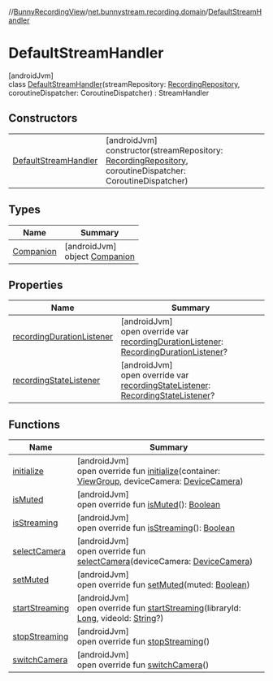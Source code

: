 //[BunnyRecordingView](../../../index.md)/[net.bunnystream.recording.domain](../index.md)/[DefaultStreamHandler](index.md)

# DefaultStreamHandler

[androidJvm]\
class [DefaultStreamHandler](index.md)(streamRepository: [RecordingRepository](../-recording-repository/index.md), coroutineDispatcher: CoroutineDispatcher) : StreamHandler

## Constructors

| | |
|---|---|
| [DefaultStreamHandler](-default-stream-handler.md) | [androidJvm]<br>constructor(streamRepository: [RecordingRepository](../-recording-repository/index.md), coroutineDispatcher: CoroutineDispatcher) |

## Types

| Name | Summary |
|---|---|
| [Companion](-companion/index.md) | [androidJvm]<br>object [Companion](-companion/index.md) |

## Properties

| Name | Summary |
|---|---|
| [recordingDurationListener](recording-duration-listener.md) | [androidJvm]<br>open override var [recordingDurationListener](recording-duration-listener.md): [RecordingDurationListener](../../net.bunnystream.recording/-recording-duration-listener/index.md)? |
| [recordingStateListener](recording-state-listener.md) | [androidJvm]<br>open override var [recordingStateListener](recording-state-listener.md): [RecordingStateListener](../../net.bunnystream.recording/-recording-state-listener/index.md)? |

## Functions

| Name | Summary |
|---|---|
| [initialize](initialize.md) | [androidJvm]<br>open override fun [initialize](initialize.md)(container: [ViewGroup](https://developer.android.com/reference/kotlin/android/view/ViewGroup.html), deviceCamera: [DeviceCamera](../../net.bunnystream.recording/-device-camera/index.md)) |
| [isMuted](is-muted.md) | [androidJvm]<br>open override fun [isMuted](is-muted.md)(): [Boolean](https://kotlinlang.org/api/latest/jvm/stdlib/kotlin-stdlib/kotlin/-boolean/index.html) |
| [isStreaming](is-streaming.md) | [androidJvm]<br>open override fun [isStreaming](is-streaming.md)(): [Boolean](https://kotlinlang.org/api/latest/jvm/stdlib/kotlin-stdlib/kotlin/-boolean/index.html) |
| [selectCamera](select-camera.md) | [androidJvm]<br>open override fun [selectCamera](select-camera.md)(deviceCamera: [DeviceCamera](../../net.bunnystream.recording/-device-camera/index.md)) |
| [setMuted](set-muted.md) | [androidJvm]<br>open override fun [setMuted](set-muted.md)(muted: [Boolean](https://kotlinlang.org/api/latest/jvm/stdlib/kotlin-stdlib/kotlin/-boolean/index.html)) |
| [startStreaming](start-streaming.md) | [androidJvm]<br>open override fun [startStreaming](start-streaming.md)(libraryId: [Long](https://kotlinlang.org/api/latest/jvm/stdlib/kotlin-stdlib/kotlin/-long/index.html), videoId: [String](https://kotlinlang.org/api/latest/jvm/stdlib/kotlin-stdlib/kotlin/-string/index.html)?) |
| [stopStreaming](stop-streaming.md) | [androidJvm]<br>open override fun [stopStreaming](stop-streaming.md)() |
| [switchCamera](switch-camera.md) | [androidJvm]<br>open override fun [switchCamera](switch-camera.md)() |
